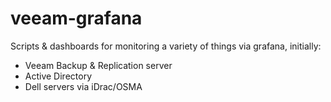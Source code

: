 # veeam-grafana
Scripts &amp; dashboards for monitoring a variety of things via grafana, initially:
- Veeam Backup &amp; Replication server
- Active Directory
- Dell servers via iDrac/OSMA
